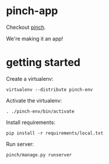 pinch-app
=========

Checkout [pinch](http://www.startpinching.com/).

We're making it an app!


getting started
===============

Create a virtualenv:

```
virtualenv --distribute pinch-env
```

Activate the virtualenv:

```
. ./pinch-env/bin/activate
```

Install requirements:

```
pip install -r requirements/local.txt
```

Run server:

```
pinch/manage.py runserver
```

